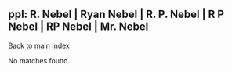 
## ppl: R. Nebel | Ryan Nebel | R. P. Nebel | R P Nebel | RP Nebel | Mr. Nebel

[Back to main Index](README.md)

No matches found.
